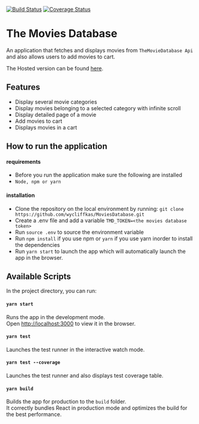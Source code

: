 [![Build Status](https://travis-ci.org/wycliffkas/MoviesDatabase.svg?branch=master)](https://travis-ci.org/wycliffkas/MoviesDatabase)
[![Coverage Status](https://coveralls.io/repos/github/wycliffkas/MoviesDatabase/badge.svg?branch=master)](https://coveralls.io/github/wycliffkas/MoviesDatabase?branch=master)

# The Movies Database

An application that fetches and displays movies from `TheMovieDatabase Api` and also allows users to add movies to cart.

The Hosted version can be found [here](https://affectionate-sinoussi-76a9de.netlify.com/).

## Features

- Display several movie categories
- Display movies belonging to a selected category with infinite scroll
- Display detailed page of a movie
- Add movies to cart
- Displays movies in a cart

## How to run the application

#### requirements

- Before you run the application make sure the following are installed
- `Node, npm or yarn`

#### installation

- Clone the repository on the local environment by running:
  `git clone https://github.com/wycliffkas/MoviesDatabase.git`
- Create a .env file and add a variable `TMD_TOKEN=<the movies database token>`
- Run `source .env` to source the environment variable
- Run `npm install` if you use npm or `yarn` if you use yarn inorder to install the dependencies
- Run `yarn start` to launch the app which will automatically launch the app in the browser.

## Available Scripts

In the project directory, you can run:

#### `yarn start`

Runs the app in the development mode.<br />
Open [http://localhost:3000](http://localhost:3000) to view it in the browser.

#### `yarn test`

Launches the test runner in the interactive watch mode.

#### `yarn test --coverage`

Launches the test runner and also displays test coverage table.

#### `yarn build`

Builds the app for production to the `build` folder.<br />
It correctly bundles React in production mode and optimizes the build for the best performance.
